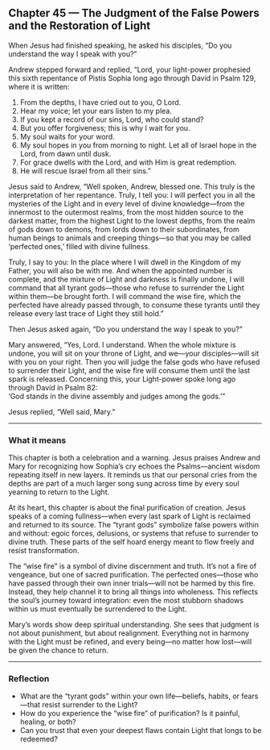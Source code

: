 ## Chapter 45 — The Judgment of the False Powers and the Restoration of Light

When Jesus had finished speaking, he asked his disciples, “Do you understand the way I speak with you?”

Andrew stepped forward and replied, “Lord, your light-power prophesied this sixth repentance of Pistis Sophia long ago through David in Psalm 129, where it is written:

1. From the depths, I have cried out to you, O Lord.  
2. Hear my voice; let your ears listen to my plea.  
3. If you kept a record of our sins, Lord, who could stand?  
4. But you offer forgiveness; this is why I wait for you.  
5. My soul waits for your word.  
6. My soul hopes in you from morning to night. Let all of Israel hope in the Lord, from dawn until dusk.  
7. For grace dwells with the Lord, and with Him is great redemption.  
8. He will rescue Israel from all their sins.”

Jesus said to Andrew, “Well spoken, Andrew, blessed one. This truly is the interpretation of her repentance. Truly, I tell you: I will perfect you in all the mysteries of the Light and in every level of divine knowledge—from the innermost to the outermost realms, from the most hidden source to the darkest matter, from the highest Light to the lowest depths, from the realm of gods down to demons, from lords down to their subordinates, from human beings to animals and creeping things—so that you may be called ‘perfected ones,’ filled with divine fullness.

Truly, I say to you: In the place where I will dwell in the Kingdom of my Father, you will also be with me. And when the appointed number is complete, and the mixture of Light and darkness is finally undone, I will command that all tyrant gods—those who refuse to surrender the Light within them—be brought forth. I will command the wise fire, which the perfected have already passed through, to consume these tyrants until they release every last trace of Light they still hold.”

Then Jesus asked again, “Do you understand the way I speak to you?”

Mary answered, “Yes, Lord. I understand. When the whole mixture is undone, you will sit on your throne of Light, and we—your disciples—will sit with you on your right. Then you will judge the false gods who have refused to surrender their Light, and the wise fire will consume them until the last spark is released. Concerning this, your Light-power spoke long ago through David in Psalm 82:  
‘God stands in the divine assembly and judges among the gods.’”

Jesus replied, “Well said, Mary.”

---

### What it means

This chapter is both a celebration and a warning. Jesus praises Andrew and Mary for recognizing how Sophia’s cry echoes the Psalms—ancient wisdom repeating itself in new layers. It reminds us that our personal cries from the depths are part of a much larger song sung across time by every soul yearning to return to the Light.

At its heart, this chapter is about the final purification of creation. Jesus speaks of a coming fullness—when every last spark of Light is reclaimed and returned to its source. The “tyrant gods” symbolize false powers within and without: egoic forces, delusions, or systems that refuse to surrender to divine truth. These parts of the self hoard energy meant to flow freely and resist transformation.

The “wise fire” is a symbol of divine discernment and truth. It’s not a fire of vengeance, but one of sacred purification. The perfected ones—those who have passed through their own inner trials—will not be harmed by this fire. Instead, they help channel it to bring all things into wholeness. This reflects the soul’s journey toward integration: even the most stubborn shadows within us must eventually be surrendered to the Light.

Mary’s words show deep spiritual understanding. She sees that judgment is not about punishment, but about realignment. Everything not in harmony with the Light must be refined, and every being—no matter how lost—will be given the chance to return.

---

### Reflection

* What are the “tyrant gods” within your own life—beliefs, habits, or fears—that resist surrender to the Light?
* How do you experience the “wise fire” of purification? Is it painful, healing, or both?
* Can you trust that even your deepest flaws contain Light that longs to be redeemed?
